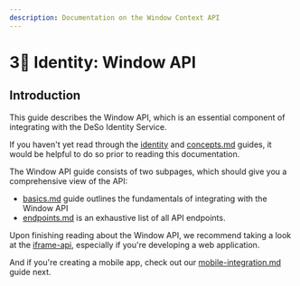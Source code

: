 ```yaml
---
description: Documentation on the Window Context API
---
```


# 3⃣ Identity: Window API

## Introduction

This guide describes the Window API, which is an essential component of integrating with the DeSo Identity Service.

If you haven't yet read through the [identity](../identity/ "mention") and [concepts.md](../identity/concepts.md "mention") guides, it would be helpful to do so prior to reading this documentation.

The Window API guide consists of two subpages, which should give you a comprehensive view of the API:

* [basics.md](basics.md "mention") guide outlines the fundamentals of integrating with the Window API
* [endpoints.md](endpoints.md "mention") is an exhaustive list of all API endpoints.

Upon finishing reading about the Window API, we recommend taking a look at the [iframe-api](../iframe-api/ "mention"), especially if you're developing a web application.

And if you're creating a mobile app, check out our [mobile-integration.md](../identity/mobile-integration.md "mention") guide next.
